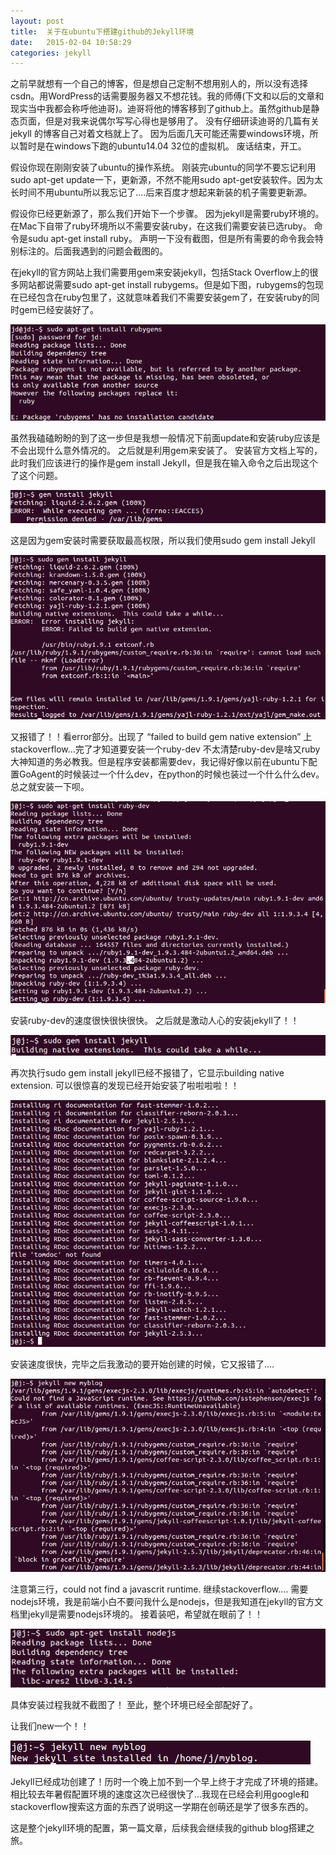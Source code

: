 ```yaml
---
layout: post
title:  关于在ubuntu下搭建github的Jekyll环境
date:   2015-02-04 ‏‎10:58:29
categories: jekyll
---
```

之前早就想有一个自己的博客，但是想自己定制不想用别人的，所以没有选择csdn。用WordPress的话需要服务器又不想花钱。我的师傅(下文和以后的文章和现实当中我都会称呼他迪哥)。迪哥将他的博客移到了github上。虽然github是静态页面，但是对我来说偶尔写写心得也是够用了。
没有仔细研读迪哥的几篇有关jekyll 的博客自己对着文档就上了。
因为后面几天可能还需要windows环境，所以暂时是在windows下跑的ubuntu14.04 32位的虚拟机。
废话结束，开工。

假设你现在刚刚安装了ubuntu的操作系统。
刚装完ubuntu的同学不要忘记利用sudo apt-get update一下，更新源，不然不能用sudo apt-get安装软件。因为太长时间不用ubuntu所以我忘记了….后来百度才想起来新装的机子需要更新源。

假设你已经更新源了，那么我们开始下一个步骤。
因为jekyll是需要ruby环境的。
在Mac下自带了ruby环境所以不需要安装ruby，在这我们需要安装已选ruby。
命令是sudu apt-get install ruby。
声明一下没有截图，但是所有需要的命令我会特别标注的。后面我遇到的问题会截图的。

在jekyll的官方网站上我们需要用gem来安装jekyll，包括Stack Overflow上的很多网站都说需要sudo apt-get install rubygems。但是如下图，rubygems的包现在已经包含在ruby包里了，这就意味着我们不需要安装gem了，在安装ruby的同时gem已经安装好了。

![ubuntu-jekyll-environment-1](/images/ubuntu-jekyll-environment/ubuntu-jekyll-environment-1.png)

虽然我磕磕盼盼的到了这一步但是我想一般情况下前面update和安装ruby应该是不会出现什么意外情况的。
之后就是利用gem来安装了。
安装官方文档上写的，此时我们应该进行的操作是gem install Jekyll，但是我在输入命令之后出现这个了这个问题。

![ubuntu-jekyll-environment-2](/images/ubuntu-jekyll-environment/ubuntu-jekyll-environment-2.png)

这是因为gem安装时需要获取最高权限，所以我们使用sudo gem install Jekyll

![ubuntu-jekyll-environment-3](/images/ubuntu-jekyll-environment/ubuntu-jekyll-environment-3.png)

又报错了！！看error部分。出现了 “failed to build gem native extension”
上stackoverflow…完了才知道要安装一个ruby-dev
不太清楚ruby-dev是啥又ruby大神知道的务必教我。但是程序安装都需要dev，我记得好像以前在ubuntu下配置GoAgent的时候装过一个什么dev，在python的时候也装过一个什么什么dev。总之就安装一下呗。

![ubuntu-jekyll-environment-4](/images/ubuntu-jekyll-environment/ubuntu-jekyll-environment-4.png)

安装ruby-dev的速度很快很快很快。
之后就是激动人心的安装jekyll了！！

![ubuntu-jekyll-environment-5](/images/ubuntu-jekyll-environment/ubuntu-jekyll-environment-5.png)


再次执行sudo gem install jekyll已经不报错了，它显示building native extension.
可以很惊喜的发现已经开始安装了啦啦啦啦！！

![ubuntu-jekyll-environment-6](/images/ubuntu-jekyll-environment/ubuntu-jekyll-environment-6.png)

安装速度很快，完毕之后我激动的要开始创建的时候，它又报错了….

![ubuntu-jekyll-environment-7](/images/ubuntu-jekyll-environment/ubuntu-jekyll-environment-7.png)

注意第三行，could not find a javascrit runtime.
继续stackoverflow….
需要nodejs环境，我是前端小白不要问我什么是nodejs，但是我知道在jekyll的官方文档里jekyll是需要nodejs环境的。
接着装吧，希望就在眼前了！！

![ubuntu-jekyll-environment-8](/images/ubuntu-jekyll-environment/ubuntu-jekyll-environment-8.png)

具体安装过程我就不截图了！
至此，整个环境已经全部配好了。

让我们new一个！！

![ubuntu-jekyll-environment-9](/images/ubuntu-jekyll-environment/ubuntu-jekyll-environment-9.png)

Jekyll已经成功创建了！历时一个晚上加不到一个早上终于才完成了环境的搭建。相比较去年暑假配置环境的速度这次已经很快了…我现在已经会利用google和stackoverflow搜索这方面的东西了说明这一学期在创萌还是学了很多东西的。

这是整个jekyll环境的配置，第一篇文章，后续我会继续我的github blog搭建之旅。
